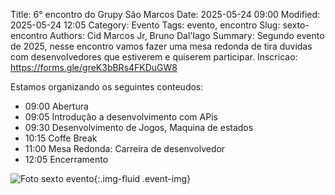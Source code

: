Title: 6° encontro do Grupy São Marcos
Date: 2025-05-24 09:00
Modified: 2025-05-24 12:05
Category: Evento
Tags: evento, encontro
Slug: sexto-encontro
Authors: Cid Marcos Jr, Bruno Dal'lago
Summary: Segundo evento de 2025, nesse encontro vamos fazer uma mesa redonda de tira duvidas com desenvolvedores que estiverem e quiserem participar.
Inscricao: https://forms.gle/greK3bBRs4FKDuGW8

Estamos organizando os seguintes conteudos:

 - 09:00 Abertura
 - 09:05 Introdução a desenvolvimento com APis
 - 09:30 Desenvolvimento de Jogos, Maquina de estados
 - 10:15 Coffe Break
 - 11:00 Mesa Redonda: Carreira de desenvolvedor
 - 12:05 Encerramento

![Foto sexto evento]({static}/images/evento-6.jpeg){:.img-fluid .event-img}